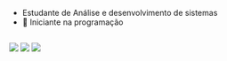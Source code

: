 

- Estudante de Análise e desenvolvimento de sistemas
- 🌱 Iniciante na programação
##
<div> 
  
  <a href="https://www.instagram.com/isis_godoy/" target="_blank"><img src="https://img.shields.io/badge/-Instagram-%23E4405F?style=for-the-badge&logo=instagram&logoColor=white" target="_blank"></a>
  <a href = "mailto:isisgodoi2@gmail.com"><img src="https://img.shields.io/badge/-Gmail-%23333?style=for-the-badge&logo=gmail&logoColor=white" target="_blank"></a>
  <a href="https://www.linkedin.com/in/isis-valeria-godoy-bueno-33b979230/" target="_blank"><img src="https://img.shields.io/badge/-LinkedIn-%230077B5?style=for-the-badge&logo=linkedin&logoColor=white" target="_blank"></a> 
   
</div>

<!---
isisgdoy/isisgdoy is a ✨ special ✨ repository because its `README.md` (this file) appears on your GitHub profile.
You can click the Preview link to take fha look at your changes.

CALCULADORA

using System.ComponentModel.Design;
using System.Security.Cryptography.X509Certificates;


// minhas classe é Program
// Metodo é o Menu
namespace Calculadora
{
    internal class Program
    {
        static void Main(string[] args)
        {
            Menu();
        }

        public static void Menu() 
        {
            Console.Clear();
            Console.WriteLine("Menu:");
            Console.WriteLine("1 - Somar");
            Console.WriteLine("2 - Subtrair");
            Console.WriteLine("3 - Dividir");
            Console.WriteLine("4 - Multiplicação"); 
            Console.WriteLine("5 - Resto da divisão");
            Console.WriteLine("6 - Potenciação");
            Console.WriteLine("0 - Sair"); 

            string opcao = Console.ReadLine();

            switch (opcao)
            {
                case "1":
                    Somar();
                    break;

                case "2":
                    Subtrair();
                    break;

                case "3":
                    Dividir();
                    break;

                case "4":
                    Multiplicacao();    
                    break;

                case "5":   
                    RestoDaDivisao();
                    break;

                case "6":   
                    CalcularPotenciacao();  
                    break;

                case "0":
                    break;

                default:
                    Menu();
                    break;

            }
                
        }

        
        public static void Somar()
        {
            double valor1, valor2;
            Console.WriteLine("Digite o primeiro valor:");
            valor1 = double.Parse(Console.ReadLine());
            Console.WriteLine("Digite o segundo valor:");
            valor2  = double.Parse(Console.ReadLine());

            Console.WriteLine($"{valor1} + {valor2} = {valor1 + valor2}");
            Console.ReadLine();

            Menu();
            
        }


        public static void Subtrair() 
        {
            double valor1, valor2;
            Console.WriteLine("Digite o primeiro valor:");
            valor1 = double.Parse(Console.ReadLine());
            Console.WriteLine("Digite o segundo valor:");
            valor2 = double.Parse(Console.ReadLine());

            Console.WriteLine($"{valor1} - {valor2} = {valor1 - valor2}");

            Console.ReadLine(); 
            Menu();
            
        }


        public static void Dividir()
        {
            double dividendo, divisor;

            Console.WriteLine("Informe o dividendo:");
            dividendo = double.Parse(Console.ReadLine());
            Console.WriteLine("Informe o divisor:");
            divisor = double.Parse(Console.ReadLine());

            if (divisor != 0)
                Console.WriteLine($"{dividendo} / {divisor} = {dividendo / divisor}");
            else
                Console.WriteLine("Não é possível dividir por zero.");

            Console.ReadLine();
            Menu();

        }

        public static void Multiplicacao()
        {
            double valor1, valor2;
            Console.WriteLine("Digite o primeiro valor:");
            valor1 = double.Parse(Console.ReadLine());
            Console.WriteLine("Digite o segundo valor:");
            valor2 = double.Parse(Console.ReadLine());

            Console.WriteLine($"{valor1} * {valor2} = {valor1 * valor2}");

            Console.ReadLine();
            Menu();

        }

        public static void RestoDaDivisao()
        {
            double dividendo, divisor;

            Console.WriteLine("Informe o dividendo:");
            dividendo = double.Parse(Console.ReadLine());
            Console.WriteLine("Informe o divisor:");
            divisor = double.Parse(Console.ReadLine());

            if (divisor != 0)
                Console.WriteLine($"Resto entre {dividendo} e {divisor} = {dividendo % divisor}");
            else
                Console.WriteLine("Não é possível dividir por zero.");

            Console.ReadLine();
            Menu();
        }

        public static void CalcularPotenciacao()
        {
            double basePotenciacao, expoente;

            Console.WriteLine("Informe a base:");
            basePotenciacao = double.Parse(Console.ReadLine());
            Console.WriteLine("Informe o expoente:");
            expoente = double.Parse(Console.ReadLine());

            Console.WriteLine($"{basePotenciacao} elevado a {expoente} = {Math.Pow(basePotenciacao, expoente)}");

            Console.ReadLine();
            Menu();

        }

    }
}



JOGAR DADOS

>> program.cs



using JogoDeDados;
using System;
using System.Diagnostics.Metrics;

namespace JogarDados // modulo
{
    class Program //classe
    {
        static void Main(string[] args) // metodos (funções) esse método deve receber como parâmetro um array de String (nomeado args)
        {
            MetodosJogo metodosJogo = new(); // chamando a classe para instancias os metodos 

            Console.Clear();

            metodosJogo.ConfigurarJogos(); // instanciando os metodos da classe metodoJogo
            metodosJogo.IniciarRodadas();

        }
    }
}


>>> MetodosJogo.cs



using System;
using System.Collections.Generic;
using System.Linq;
using System.Text;
using System.Threading.Tasks;

namespace JogoDeDados
{
    public class MetodosJogo
    {
        // criação das variaveis para acessar os jogadores de qqlr metodo

        public static string Jogador1;
        public static string Jogador2;

        // variavel para armazenar a pontuação dos jogos 

        public static byte PontosJogador1;
        public static byte PontosJogador2;

        // variavel para armazenar a rodada atual

        public static byte RodadaAtual;


        public void ConfigurarJogos()
        {
            RodadaAtual = 0; // campo/fields (variavel criada pra ser acessado em qqlr metodo)

            CriarJogadores(); //  metodos
            AtualizarPlacar();//  metodos

            Console.WriteLine($"\n Jogadores {Jogador1} e {Jogador2} criados. Pressione qulaquer tecla pra continuar.");
            Console.ReadKey(); // Obtém o próximo caractere ou tecla de função pressionada pelo usuário. // Console é a classe e ReadKey é o metodo

        }


        public static void CriarJogadores()
        {
            Console.WriteLine("Informe o nome do primeiro jogador:");
            Jogador1 = Console.ReadLine()!;
            PontosJogador1 = 0;

            Console.WriteLine("Informe o nome do segundo jogador:");
            Jogador2 = Console.ReadLine()!;
            PontosJogador2 = 0;

        }

        public static void AtualizarPlacar()
        {
            Console.Clear(); //é usado para limpar as mensagens do console
            Console.WriteLine($"Pontos do jogador {Jogador1}: {PontosJogador1}");
            Console.WriteLine($"Ponstos do jogador {Jogador2}: {PontosJogador2}");
            Console.WriteLine();

            if (RodadaAtual == 0)
            {

                Console.WriteLine("Jogo nao iniciado...");
            }

        }


        public void IniciarRodadas()
        {
            AtualizarPlacar();
            if (RodadaAtual == 3)
            {
                FinalizarJogo();
                return;
            }

            RodadaAtual++; // incrementando no metodo RodadaAtual

            Console.WriteLine($"Rodada {RodadaAtual} iniciada!\n");
            Console.WriteLine($"Jogador {Jogador1} precisone enter para fazer sua jogada...");
            Console.ReadLine();
            byte ValorTiradoJogador1 = JogarDado();
            Console.WriteLine($"Valor do dado jogado pelo {Jogador1}: {ValorTiradoJogador1}");

            Console.WriteLine($"Rodada {RodadaAtual} iniciada!\n");
            Console.WriteLine($"Jogador {Jogador2} precisone enter para fazer sua jogada...");
            Console.ReadLine();
            byte ValorTiradoJogador2 = JogarDado();
            Console.WriteLine($"Valor do dado jogado pelo {Jogador2}: {ValorTiradoJogador2}");

            if (ValorTiradoJogador1 == ValorTiradoJogador2)
            {
                Console.WriteLine($"O jogador {Jogador1} tirou: {ValorTiradoJogador1} e o {Jogador2} tirou: {ValorTiradoJogador2}. Empate!");
                Console.WriteLine("Pressione ENTER para continuar com o jogo...");
                Console.ReadLine();
            }
            else
            {
                string Vencedor;

                if (ValorTiradoJogador1 > ValorTiradoJogador2)
                {
                    Vencedor = Jogador1;
                    PontosJogador1++;

                }
                else
                {
                    Vencedor = Jogador2;
                    PontosJogador2++;

                }

                Console.WriteLine($"{Jogador1} tirou o numero {ValorTiradoJogador1} e {Jogador2} tirou o numero {ValorTiradoJogador2}. O vencedor foi: {Vencedor}, da rodada {RodadaAtual}");
                Console.WriteLine("Pressione ENTER para continuar o jogo...");
                Console.ReadLine();

            }

            IniciarRodadas();

        }
        public static byte JogarDado()
        {
            Random gerador = new Random(); // gera numeros aleatórios 
            return Convert.ToByte(gerador.Next(1, 6)); //Converte um valor especificado em um inteiro sem sinal de 8 bits.

        }
        public static void FinalizarJogo()
        {

            AtualizarPlacar();
            Console.WriteLine("Jogo finalizado!!!");

            if (PontosJogador1 == PontosJogador2)
            {
                Console.WriteLine("Empate!");
            }
            else if (PontosJogador1 > PontosJogador2)
            {
                Console.WriteLine($"O jogador {Jogador1} venceu com {PontosJogador1} pontos!");
            }
            else
            {
                Console.WriteLine($"O jogador {Jogador2} venceu com {PontosJogador2} pontos!");
            }
        }

    }
}




HORA E DATA


using System;
using System.Threading;

namespace HoraeData 
{

    public class Program 
    {
        public static string diaDaSemana;
        public static string mes;

        public static void Main(string[] args)
        {
            

            Console.WriteLine("========================");
            Console.WriteLine($"Hora & data");
            Console.WriteLine("========================");
            

            while (true)  // Contador do Programa, atualiza a data e hora a cada 1 segundo 
            {       
                    switch ((int)DateTime.Now.DayOfWeek) // para determinar o dia da semana
                {
                    case 0:
                        diaDaSemana = "Domingo";
                        break;
                    case 1:
                        diaDaSemana = "Segunda-Feira";
                        break;
                    case 2:
                        diaDaSemana = "Terça-Feira";
                        break;
                    case 3:
                        diaDaSemana = "Quarta-Feira";
                        break;
                    case 4:
                        diaDaSemana = "Quinta-Feira";
                        break;
                    case 5:
                        diaDaSemana = "Sexta-Feira";
                        break;
                    case 6:
                        diaDaSemana = "Sábado";
                        break;
                    default:
                        diaDaSemana = "N/D";
                        break;
                }

                
                switch ((int)DateTime.Now.Month) // Switch para determinar o nome do mês
                {
                    case 1:
                        mes = "Janeiro";
                        break;
                    case 2:
                        mes = "Fevereiro";
                        break;
                    case 3:
                        mes = "Março";
                        break;
                    case 4:
                        mes = "Abril";
                        break;
                    case 5:
                        mes = "Maio";
                        break;
                    case 6:
                        mes = "Junho";
                        break;
                    case 7:
                        mes = "Julho";
                        break;
                    case 8:
                        mes = "Agosto";
                        break;
                    case 9:
                        mes = "Setembro";
                        break;
                    case 10:
                        mes = "Outubro";
                        break;
                    case 11:
                        mes = "Novembro";
                        break;
                    case 12:
                        mes = "Dezembro";
                        break;
                    default:
                        mes = "N/D";
                        break;
                }

                // Data e Hora são atualizados usando a mesma linha no console
                //{0} = diaDaSemana
                //{ 1} = mes
                //{ 2} =

                Console.Write("\r{0} - {1} de {2} de {3} - {4}", diaDaSemana, DateTime.Now.ToString("dd"), mes, DateTime.Now.ToString("yyyy"), DateTime.Now.ToString("HH:mm:ss"));

                Thread.Sleep(1000); // Thread Principal espera 1 segundo antes de continuar o loop


            }



        }

    }

}

}





--->
